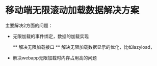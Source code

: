 # 移动端无限滚动加载数据解决方案

主要解决2方面的问题：

* 无限加载的事件绑定，数据的加载实现
    
    ** 解决无限加载接口
    ** 解决无限加载数据显示的优化，比如lazyload，
    
* 解决webapp无限加载时内存占用高的问题

